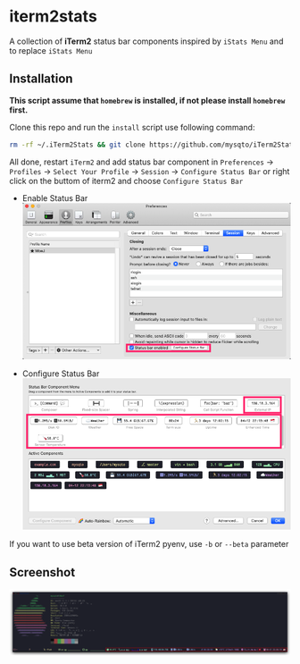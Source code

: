 # iterm2stats

A collection of **iTerm2** status bar components inspired by `iStats Menu` and to replace `iStats Menu`

## Installation

**This script assume that `homebrew` is installed, if not please install `homebrew` first.**

Clone this repo and run the `install` script use following command:

```bash
rm -rf ~/.iTerm2Stats && git clone https://github.com/mysqto/iTerm2Stats.git ~/.iTerm2Stats && bash ~/.iTerm2Stats/install
```

All done, restart `iTerm2` and add status bar component in `Preferences` -> `Profiles` -> `Select Your Profile` -> `Session` -> `Configure Status Bar` or right click on the buttom of iterm2 and choose `Configure Status Bar`

* Enable Status Bar
![Enable Status Bar](https://raw.githubusercontent.com/mysqto/iTerm2Stats/master/Screenshots/enable_status_bar.png)

* Configure Status Bar
![Configure Status Bar](https://raw.githubusercontent.com/mysqto/iTerm2Stats/master/Screenshots/select_configure_components.png)

If you want to use beta version of iTerm2 pyenv, use `-b` or `--beta` parameter

## Screenshot

![iTerm2](https://raw.githubusercontent.com/mysqto/iTerm2Stats/master/Screenshots/running.png)

